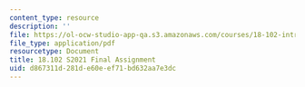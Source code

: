 ```yaml
---
content_type: resource
description: ''
file: https://ol-ocw-studio-app-qa.s3.amazonaws.com/courses/18-102-introduction-to-functional-analysis-spring-2021/d867311d281de60eef71bd632aa7e3dc_MIT18_102s21_final.pdf
file_type: application/pdf
resourcetype: Document
title: 18.102 S2021 Final Assignment
uid: d867311d-281d-e60e-ef71-bd632aa7e3dc
---
```

